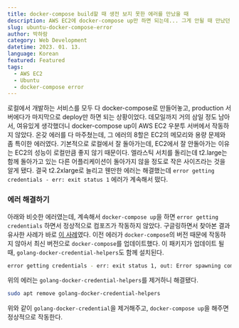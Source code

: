 ```yaml
---
title: docker-compose build할 때 생전 보지 못한 에러를 만났을 때
description: AWS EC2에 docker-compose up만 하면 되는데... 그게 안될 때 만났던 에러를 해결해보자.
slug: ubuntu-docker-compose-error
author: 박하람
category: Web Development
datetime: 2023. 01. 13.
language: Korean
featured: Featured
tags:
  - AWS EC2
  - Ubuntu
  - docker-compose error
---
```


로컬에서 개발하는 서비스를 모두 다 docker-compose로 만들어놓고, production 서버에다가 마지막으로 deploy만 하면 되는 상황이었다. 데모일까지 거의 삼일 정도 남아서, 여유있게 생각했더니 docker-compose up이 AWS EC2 우분투 서버에서 작동하지 않았다. 온갖 에러를 다 마주쳤는데, 그 에러의 8할은 EC2의 메모리와 용량 문제와 좀 특이한 에러였다. 기본적으로 로컬에서 잘 돌아가는데, EC2에서 잘 안돌아가는 이유는 EC2의 성능이 로컬만큼 좋지 않기 때문이다. 엘라스틱 서치를 돌리는데 t2.large는 함께 돌아가고 있는 다른 어플리케이션이 돌아가지 않을 정도로 작은 사이즈라는 것을 알게 됐다. 결국 t2.2xlarge로 늘리고 웬만한 에러는 해결했는데 `error getting credentials - err: exit status 1` 에러가 계속해서 떴다.

### 에러 해결하기

아래와 비슷한 에러였는데, 계속해서 `docker-compose up`을 하면 `error getting credentials` 하면서 정상적으로 컴포즈가 작동하지 않았다. 구글링하면서 찾아본 결과 유사한 사례가 바로 [이 사례](https://github.com/docker/docker-credential-helpers/issues/60)였다. 이전 에러가 `docker-compose`의 버전 때문에 작동하지 않아서 최신 버전으로 `docker-compose`를 업데이트했다. 이 패키지가 업데이트 될 때, `golang-docker-credential-helpers`도 함께 설치된다.

```bash
error getting credentials - err: exit status 1, out: Error spawning command line 'dbus-launch --autolaunch=d7159335070ef1c0854c75de55c8f588 --binary-syntax --close-stderr': Child process exited with code 1
```

위의 에러는 `golang-docker-credential-helpers`를 제거하니 해결됐다.

```bash
sudo apt remove golang-docker-credential-helpers
```

위와 같이 `golang-docker-credential`을 제거해주고, `docker-compose up`을 해주면 정상적으로 작동한다.
